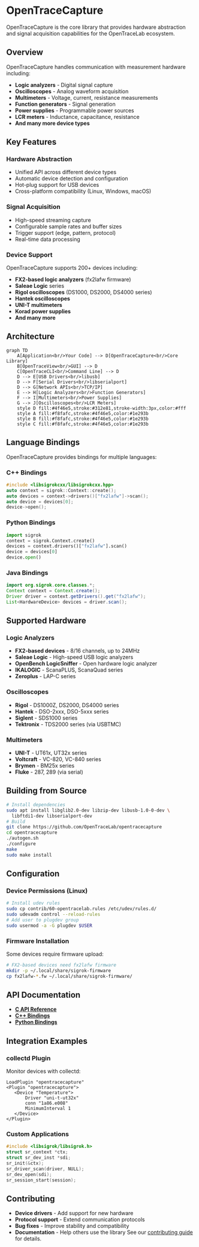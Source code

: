 # OpenTraceCapture
OpenTraceCapture is the core library that provides hardware abstraction and signal acquisition capabilities for the OpenTraceLab ecosystem.
## Overview
OpenTraceCapture handles communication with measurement hardware including:
- **Logic analyzers** - Digital signal capture
- **Oscilloscopes** - Analog waveform acquisition
- **Multimeters** - Voltage, current, resistance measurements
- **Function generators** - Signal generation
- **Power supplies** - Programmable power sources
- **LCR meters** - Inductance, capacitance, resistance
- **And many more device types**
## Key Features
### Hardware Abstraction
- Unified API across different device types
- Automatic device detection and configuration
- Hot-plug support for USB devices
- Cross-platform compatibility (Linux, Windows, macOS)
### Signal Acquisition
- High-speed streaming capture
- Configurable sample rates and buffer sizes
- Trigger support (edge, pattern, protocol)
- Real-time data processing
### Device Support
OpenTraceCapture supports 200+ devices including:
- **FX2-based logic analyzers** (fx2lafw firmware)
- **Saleae Logic** series
- **Rigol oscilloscopes** (DS1000, DS2000, DS4000 series)
- **Hantek oscilloscopes**
- **UNI-T multimeters**
- **Korad power supplies**
- **And many more**
## Architecture
```mermaid
graph TD
    A[Application<br/>Your Code] --> D[OpenTraceCapture<br/>Core Library]
    B[OpenTraceView<br/>GUI] --> D
    C[OpenTraceCLI<br/>Command Line] --> D
    D --> E[USB Drivers<br/>libusb]
    D --> F[Serial Drivers<br/>libserialport]
    D --> G[Network APIs<br/>TCP/IP]
    E --> H[Logic Analyzers<br/>Function Generators]
    F --> I[Multimeters<br/>Power Supplies]
    G --> J[Oscilloscopes<br/>LCR Meters]
    style D fill:#4f46e5,stroke:#312e81,stroke-width:3px,color:#fff
    style A fill:#f8fafc,stroke:#4f46e5,color:#1e293b
    style B fill:#f8fafc,stroke:#4f46e5,color:#1e293b
    style C fill:#f8fafc,stroke:#4f46e5,color:#1e293b
```
## Language Bindings
OpenTraceCapture provides bindings for multiple languages:
### C++ Bindings
```cpp
#include <libsigrokcxx/libsigrokcxx.hpp>
auto context = sigrok::Context::create();
auto devices = context->drivers()["fx2lafw"]->scan();
auto device = devices[0];
device->open();
```
### Python Bindings
```python
import sigrok
context = sigrok.Context.create()
devices = context.drivers()["fx2lafw"].scan()
device = devices[0]
device.open()
```
### Java Bindings
```java
import org.sigrok.core.classes.*;
Context context = Context.create();
Driver driver = context.getDrivers().get("fx2lafw");
List<HardwareDevice> devices = driver.scan();
```
## Supported Hardware
### Logic Analyzers
- **FX2-based devices** - 8/16 channels, up to 24MHz
- **Saleae Logic** - High-speed USB logic analyzers
- **OpenBench LogicSniffer** - Open hardware logic analyzer
- **IKALOGIC** - ScanaPLUS, ScanaQuad series
- **Zeroplus** - LAP-C series
### Oscilloscopes
- **Rigol** - DS1000Z, DS2000, DS4000 series
- **Hantek** - DSO-2xxx, DSO-5xxx series
- **Siglent** - SDS1000 series
- **Tektronix** - TDS2000 series (via USBTMC)
### Multimeters
- **UNI-T** - UT61x, UT32x series
- **Voltcraft** - VC-820, VC-840 series
- **Brymen** - BM25x series
- **Fluke** - 287, 289 (via serial)
## Building from Source
```bash
# Install dependencies
sudo apt install libglib2.0-dev libzip-dev libusb-1.0-0-dev \
  libftdi1-dev libserialport-dev
# Build
git clone https://github.com/OpenTraceLab/opentracecapture
cd opentracecapture
./autogen.sh
./configure
make
sudo make install
```
## Configuration
### Device Permissions (Linux)
```bash
# Install udev rules
sudo cp contrib/60-opentracelab.rules /etc/udev/rules.d/
sudo udevadm control --reload-rules
# Add user to plugdev group
sudo usermod -a -G plugdev $USER
```
### Firmware Installation
Some devices require firmware upload:
```bash
# FX2-based devices need fx2lafw firmware
mkdir -p ~/.local/share/sigrok-firmware
cp fx2lafw-*.fw ~/.local/share/sigrok-firmware/
```
## API Documentation
- **[C API Reference](https://opentracelab.org/api/opentracecapture/)**
- **[C++ Bindings](https://opentracelab.org/api/opentracecapture/bindings/cxx/)**
- **[Python Bindings](https://opentracelab.org/api/opentracecapture/bindings/python/)**
## Integration Examples
### collectd Plugin
Monitor devices with collectd:
```
LoadPlugin "opentracecapture"
<Plugin "opentracecapture">
   <Device "Temperature">
       Driver "uni-t-ut32x"
       conn "1a86.e008"
       MinimumInterval 1
   </Device>
</Plugin>
```
### Custom Applications
```c
#include <libsigrok/libsigrok.h>
struct sr_context *ctx;
struct sr_dev_inst *sdi;
sr_init(&ctx);
sr_driver_scan(driver, NULL);
sr_dev_open(sdi);
sr_session_start(session);
```
## Contributing
- **Device drivers** - Add support for new hardware
- **Protocol support** - Extend communication protocols
- **Bug fixes** - Improve stability and compatibility
- **Documentation** - Help others use the library
See our [contributing guide](../community/contributing.md) for details.
